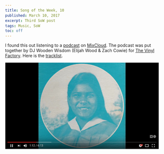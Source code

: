 ```yaml
---
title: Song of the Week, 10
published: March 10, 2017
excerpt: Third SoW post
tags: Music, SoW
toc: off
---
```


I found this out listening to a [podcast] on [MixCloud].
The podcast was put together by DJ Wooden Wisdom (Elijah Wood & Zach Cowie) for [The Vinyl Factory].
Here is the [tracklist].

[![The Greatest Name That Lives](../images/videos/youtube-the_greatest_name_that_lives.jpg)](https://youtu.be/8JGohtIFM_Q "The Greatest Name That Lives")

[podcast]: https://www.mixcloud.com/TheVinylFactory/vf-mix-08-elijah-wood-zach-cowie-aka-wooden-wisdom/
[MixCloud]: https://www.mixcloud.com
[The Vinyl Factory]: http://thevinylfactory.com/
[tracklist]: http://thevinylfactory.com/features/listen-to-an-exclusive-elijah-wood-zach-cowie-aka-wooden-wisdom-vinyl-only-mix/
